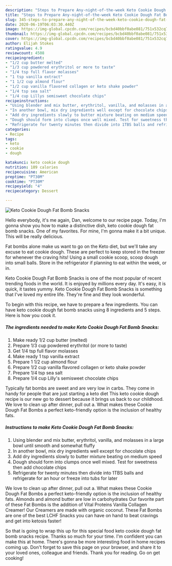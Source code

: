 ```yaml
---
description: "Steps to Prepare Any-night-of-the-week Keto Cookie Dough Fat Bomb Snacks"
title: "Steps to Prepare Any-night-of-the-week Keto Cookie Dough Fat Bomb Snacks"
slug: 345-steps-to-prepare-any-night-of-the-week-keto-cookie-dough-fat-bomb-snacks
date: 2020-06-19T06:03:30.440Z
image: https://img-global.cpcdn.com/recipes/bcbd40bbf0abe081/751x532cq70/keto-cookie-dough-fat-bomb-snacks-recipe-main-photo.jpg
thumbnail: https://img-global.cpcdn.com/recipes/bcbd40bbf0abe081/751x532cq70/keto-cookie-dough-fat-bomb-snacks-recipe-main-photo.jpg
cover: https://img-global.cpcdn.com/recipes/bcbd40bbf0abe081/751x532cq70/keto-cookie-dough-fat-bomb-snacks-recipe-main-photo.jpg
author: Elijah Stokes
ratingvalue: 4.9
reviewcount: 4508
recipeingredient:
- "1/2 cup butter melted"
- "1/3 cup powdered erythritol or more to taste"
- "1/4 tsp full flavor molasses"
- "1 tsp vanilla extract"
- "1 1/2 cup almond flour"
- "1/2 cup vanilla flavored collagen or keto shake powder"
- "1/4 tsp sea salt"
- "1/4 cup Lillys semisweet chocolate chips"
recipeinstructions:
- "Using blender and mix butter, erythritol, vanilla, and molasses in a large bowl until smooth and somewhat fluffy"
- "In another bowl, mix dry ingredients well except for chocolate chips"
- "Add dry ingredients slowly to butter mixture beating on medium speed"
- "Dough should form into clumps once well mixed. Test for sweetness then add chocolate chips"
- "Refrigerate for twenty minutes then divide into 1TBS balls and refrigerate for an hour or freeze into tubs for later"
categories:
- Recipe
tags:
- keto
- cookie
- dough

katakunci: keto cookie dough 
nutrition: 189 calories
recipecuisine: American
preptime: "PT30M"
cooktime: "PT30M"
recipeyield: "4"
recipecategory: Dessert

---
```



![Keto Cookie Dough Fat Bomb Snacks](https://img-global.cpcdn.com/recipes/bcbd40bbf0abe081/751x532cq70/keto-cookie-dough-fat-bomb-snacks-recipe-main-photo.jpg)

Hello everybody, it's me again, Dan, welcome to our recipe page. Today, I'm gonna show you how to make a distinctive dish, keto cookie dough fat bomb snacks. One of my favorites. For mine, I'm gonna make it a bit unique. This will be really delicious.

Fat bombs alone make us want to go on the Keto diet, but we&#39;ll take any excuse to eat cookie dough. These are perfect to keep stored in the freezer for whenever the craving hits! Using a small cookie scoop, scoop dough into small balls. Store in the refrigerator if planning to eat within the week, or in.

Keto Cookie Dough Fat Bomb Snacks is one of the most popular of recent trending foods in the world. It is enjoyed by millions every day. It's easy, it is quick, it tastes yummy. Keto Cookie Dough Fat Bomb Snacks is something that I've loved my entire life. They're fine and they look wonderful.


To begin with this recipe, we have to prepare a few ingredients. You can have keto cookie dough fat bomb snacks using 8 ingredients and 5 steps. Here is how you cook it.

<!--inarticleads1-->

##### The ingredients needed to make Keto Cookie Dough Fat Bomb Snacks:

1. Make ready 1/2 cup butter (melted)
1. Prepare 1/3 cup powdered erythritol (or more to taste)
1. Get 1/4 tsp full flavor molasses
1. Make ready 1 tsp vanilla extract
1. Prepare 1 1/2 cup almond flour
1. Prepare 1/2 cup vanilla flavored collagen or keto shake powder
1. Prepare 1/4 tsp sea salt
1. Prepare 1/4 cup Lilly&#39;s semisweet chocolate chips


Typically fat bombs are sweet and are very low in carbs. They come in handy for people that are just starting a keto diet This keto cookie dough recipe is our new go to dessert because it brings us back to our childhood. We love to clean up after dinner, pull out a. What makes these Cookie Dough Fat Bombs a perfect keto-friendly option is the inclusion of healthy fats. 

<!--inarticleads2-->

##### Instructions to make Keto Cookie Dough Fat Bomb Snacks:

1. Using blender and mix butter, erythritol, vanilla, and molasses in a large bowl until smooth and somewhat fluffy
1. In another bowl, mix dry ingredients well except for chocolate chips
1. Add dry ingredients slowly to butter mixture beating on medium speed
1. Dough should form into clumps once well mixed. Test for sweetness then add chocolate chips
1. Refrigerate for twenty minutes then divide into 1TBS balls and refrigerate for an hour or freeze into tubs for later


We love to clean up after dinner, pull out a. What makes these Cookie Dough Fat Bombs a perfect keto-friendly option is the inclusion of healthy fats. Almonds and almond butter are low in carbohydrates Our favorite part of these Fat Bombs is the addition of Vital Proteins Vanilla Collagen Creamer! Our Creamers are made with organic coconut. These Fat Bombs are one of the best LCHF Snacks you can have on hand to beat cravings and get into ketosis faster! 

So that is going to wrap this up for this special food keto cookie dough fat bomb snacks recipe. Thanks so much for your time. I'm confident you can make this at home. There's gonna be more interesting food in home recipes coming up. Don't forget to save this page on your browser, and share it to your loved ones, colleague and friends. Thank you for reading. Go on get cooking!
